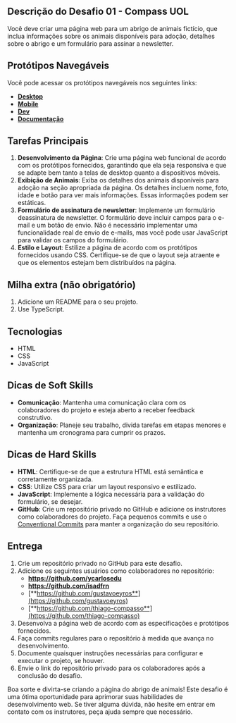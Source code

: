 ## **Descrição do Desafio 01 - Compass UOL**

Você deve criar uma página web para um abrigo de animais fictício, que inclua informações sobre os animais disponíveis para adoção, detalhes sobre o abrigo e um formulário para assinar a newsletter.

## **Protótipos Navegáveis**

Você pode acessar os protótipos navegáveis nos seguintes links:

- **[Desktop](https://www.figma.com/proto/oBgmrlFmQ65ATvcy3EIoYv/Rescue-Center---Challenge-I?type=design&node-id=76-218&t=8HKEwdLwjZjcaxzf-1&scaling=scale-down&page-id=0%3A1&starting-point-node-id=76%3A218&mode=design)**
- **[Mobile](https://www.figma.com/proto/oBgmrlFmQ65ATvcy3EIoYv/Rescue-Center---Challenge-I?type=design&node-id=205-856&t=JVLSxJdcuNMgJsxY-1&scaling=scale-down&page-id=205%3A855&starting-point-node-id=205%3A856&mode=design)**
- **[Dev](https://www.figma.com/file/oBgmrlFmQ65ATvcy3EIoYv/Rescue-Center---Challenge-I?type=design&node-id=0-1&mode=design&t=DiwvtrUS342mYcxO-0)**
- **[Documentação](https://isadfrn.notion.site/Desafio-de-C-digo-Forever-Homes-Shelter-13eebb78839b42a18230f7db4c26bb2a)**

## **Tarefas Principais**

1. **Desenvolvimento da Página**: Crie uma página web funcional de acordo com os protótipos fornecidos, garantindo que ela seja responsiva e que se adapte bem tanto a telas de desktop quanto a dispositivos móveis.
2. **Exibição de Animais**: Exiba os detalhes dos animais disponíveis para adoção na seção apropriada da página. Os detalhes incluem nome, foto, idade e botão para ver mais informações. Essas informações podem ser estáticas.
3. **Formulário de assinatura de newsletter**: Implemente um formulário deassinatura de newsletter. O formulário deve incluir campos para o e-mail e um botão de envio. Não é necessário implementar uma funcionalidade real de envio de e-mails, mas você pode usar JavaScript para validar os campos do formulário.
4. **Estilo e Layout**: Estilize a página de acordo com os protótipos fornecidos usando CSS. Certifique-se de que o layout seja atraente e que os elementos estejam bem distribuídos na página.

## Milha extra (não obrigatório)

1. Adicione um README para o seu projeto.
2. Use TypeScript.

## **Tecnologias**

- HTML
- CSS
- JavaScript

## **Dicas de Soft Skills**

- **Comunicação**: Mantenha uma comunicação clara com os colaboradores do projeto e esteja aberto a receber feedback construtivo.
- **Organização**: Planeje seu trabalho, divida tarefas em etapas menores e mantenha um cronograma para cumprir os prazos.

## **Dicas de Hard Skills**

- **HTML**: Certifique-se de que a estrutura HTML está semântica e corretamente organizada.
- **CSS**: Utilize CSS para criar um layout responsivo e estilizado.
- **JavaScript**: Implemente a lógica necessária para a validação do formulário, se desejar.
- **GitHub**: Crie um repositório privado no GitHub e adicione os instrutores como colaboradores do projeto. Faça pequenos commits e use o [Conventional Commits](https://www.conventionalcommits.org/en/v1.0.0/) para manter a organização do seu repositório.

## **Entrega**

1. Crie um repositório privado no GitHub para este desafio.
2. Adicione os seguintes usuários como colaboradores no repositório:
    - **https://github.com/ycarlosedu**
    - **https://github.com/isadfrn**
    - [**https://github.com/gustavoeyros**](https://github.com/gustavoeyros)
    - [**https://github.com/thiago-compasso**](https://github.com/thiago-compasso)
3. Desenvolva a página web de acordo com as especificações e protótipos fornecidos.
4. Faça commits regulares para o repositório à medida que avança no desenvolvimento.
5. Documente quaisquer instruções necessárias para configurar e executar o projeto, se houver.
6. Envie o link do repositório privado para os colaboradores após a conclusão do desafio.

Boa sorte e divirta-se criando a página do abrigo de animais! Este desafio é uma ótima oportunidade para aprimorar suas habilidades de desenvolvimento web. Se tiver alguma dúvida, não hesite em entrar em contato com os instrutores, peça ajuda sempre que necessário.
